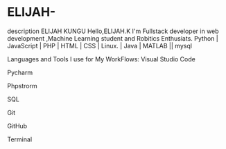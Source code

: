 # ELIJAH-
description
 ELIJAH KUNGU
Hello,ELIJAH.K
I'm Fullstack developer in web development ,Machine Learning student and Robitics Enthusiats.
Python | JavaScript | PHP | HTML | CSS | Linux. | Java | MATLAB  || mysql 



Languages and Tools I use for My WorkFlows:
Visual Studio Code

Pycharm

Phpstrorm

SQL

Git

GitHub

Terminal


